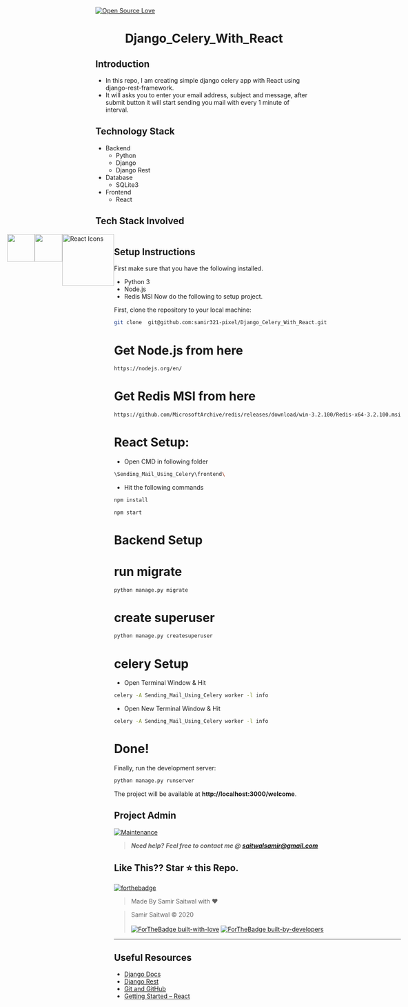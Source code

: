 
[![Open Source Love](https://badges.frapsoft.com/os/v1/open-source.svg?v=102)](https://snip-share.herokuapp.com/)&nbsp;


<h1 align="center">Django_Celery_With_React</h1>

## Introduction
* In this repo, I am creating simple django celery app with React using django-rest-framework.
* It will asks you to enter your email address, subject and message, after submit button it will start sending you mail with every 1 minute of interval.

## Technology Stack
* Backend
  * Python
  * Django 
  * Django Rest
* Database
  * SQLite3
* Frontend
  * React
  
## Tech Stack Involved
<div style="display: flex;justify-content: center;">
<img height="64px" width="auto" src="https://image.flaticon.com/icons/svg/919/919852.svg">
 <br/>
<img height="64px" width="auto" src="https://twilio-cms-prod.s3.amazonaws.com/images/django-dark.width-808.png">
  <br/>
 <img src="https://rawgit.com/gorangajic/react-icons/master/react-icons.svg" width="120" alt="React Icons">
<div/>

## Setup Instructions
First make sure that you have the following installed.
 * Python 3
 * Node.js
 * Redis MSI
Now do the following to setup project.

First, clone the repository to your local machine:

```bash
git clone  git@github.com:samir321-pixel/Django_Celery_With_React.git
```

# Get Node.js from here
```bash
https://nodejs.org/en/
```

# Get Redis MSI from here
```bash
https://github.com/MicrosoftArchive/redis/releases/download/win-3.2.100/Redis-x64-3.2.100.msi
```

# React Setup:
* Open CMD in following folder
```bash
\Sending_Mail_Using_Celery\frontend\
```

* Hit the following commands
```bash
npm install
```
```bash
npm start
```

# Backend Setup
# run migrate

```bash
python manage.py migrate
```

# create superuser

```bash
python manage.py createsuperuser
```

# celery Setup
* Open Terminal Window & Hit

```bash
celery -A Sending_Mail_Using_Celery worker -l info
```

* Open New Terminal Window & Hit

```bash
celery -A Sending_Mail_Using_Celery worker -l info
```

# Done!
Finally, run the development server:

```bash
python manage.py runserver
```

The project will be available at **http://localhost:3000/welcome**.

## Project Admin
[![Maintenance](https://img.shields.io/maintenance/yes/2020?color=green&logo=github)](https://github.com/samir321-pixel)

> **_Need help?_** 
> **_Feel free to contact me @ [saitwalsamir@gmail.com](mailto:saitwalsamir@gmail.com?Subject=Library_Project)_**

## Like This?? Star ⭐ this Repo.

[![forthebadge](https://forthebadge.com/images/badges/made-with-python.svg)](https://github.com/samir321-pixel/Library_with_Django_Rest)

> Made By Samir Saitwal with ❤️

> Samir Saitwal &copy; 2020
<br><br>
[![ForTheBadge built-with-love](http://ForTheBadge.com/images/badges/built-with-love.svg)](https://github.com/samir321-pixel)
[![ForTheBadge built-by-developers](http://ForTheBadge.com/images/badges/built-by-developers.svg)](https://github.com/samir321-pixel)

***
## Useful Resources
- [Django Docs](https://docs.djangoproject.com/en/3.0/)
- [Django Rest](https://www.django-rest-framework.org/)
- [Git and GitHub](https://www.digitalocean.com/community/tutorials/how-to-use-git-a-reference-guide)
- [Getting Started – React](https://reactjs.org/docs/getting-started.html)
